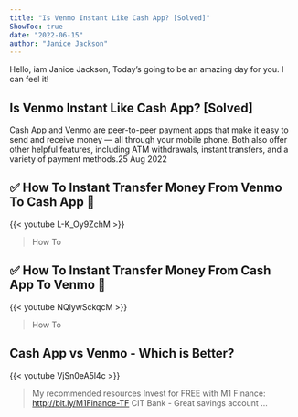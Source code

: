 ```yaml
---
title: "Is Venmo Instant Like Cash App? [Solved]"
ShowToc: true 
date: "2022-06-15"
author: "Janice Jackson" 
---
```


Hello, iam Janice Jackson, Today’s going to be an amazing day for you. I can feel it!
## Is Venmo Instant Like Cash App? [Solved]
Cash App and Venmo are peer-to-peer payment apps that make it easy to send and receive money — all through your mobile phone. Both also offer other helpful features, including ATM withdrawals, instant transfers, and a variety of payment methods.25 Aug 2022

## ✅  How To Instant Transfer Money From Venmo To Cash App 🔴
{{< youtube L-K_Oy9ZchM >}}
>How To 

## ✅  How To Instant Transfer Money From Cash App To Venmo 🔴
{{< youtube NQlywSckqcM >}}
>How To 

## Cash App vs Venmo - Which is Better?
{{< youtube VjSn0eA5l4c >}}
>My recommended resources   Invest for FREE with M1 Finance: http://bit.ly/M1Finance-TF CIT Bank - Great savings account ...

